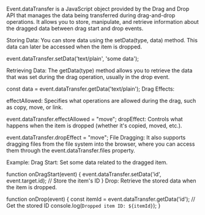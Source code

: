 <!-- drag and drop -->

Event.dataTransfer is a JavaScript object provided by the Drag and Drop API that manages the data being transferred during drag-and-drop operations. It allows you to store, manipulate, and retrieve information about the dragged data between drag start and drop events.

<!-- Key Features of event.dataTransfer: -->

Storing Data: You can store data using the setData(type, data) method. This data can later be accessed when the item is dropped.

<!-- js code -->

event.dataTransfer.setData('text/plain', 'some data');

Retrieving Data: The getData(type) method allows you to retrieve the data that was set during the drag operation, usually in the drop event.

<!-- js code -->

const data = event.dataTransfer.getData('text/plain');
Drag Effects:

effectAllowed: Specifies what operations are allowed during the drag, such as copy, move, or link.

<!-- js code -->

event.dataTransfer.effectAllowed = "move";
dropEffect: Controls what happens when the item is dropped (whether it's copied, moved, etc.).

<!-- js code -->

event.dataTransfer.dropEffect = "move";
File Dragging: It also supports dragging files from the file system into the browser, where you can access them through the event.dataTransfer.files property.

Example:
Drag Start: Set some data related to the dragged item.

<!-- js code -->

function onDragStart(event) {
event.dataTransfer.setData('id', event.target.id); // Store the item's ID
}
Drop: Retrieve the stored data when the item is dropped.

<!-- js code -->

function onDrop(event) {
const itemId = event.dataTransfer.getData('id'); // Get the stored ID
console.log(`Dropped item ID: ${itemId}`);
}
